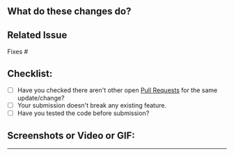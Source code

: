 <!-- Thanks for your contribution to Woodog -->

## What do these changes do?

<!-- A short brief about these changes-->


## Related Issue

<!-- Are there any issues that'll be resolved by merging this pull request -->

Fixes #

## Checklist:

<!-- Before you create this PR, confirm all the requirements listed below by checking the checkboxes `[x]`: -->

- [ ] Have you checked there aren't other open [Pull Requests](https://github.com/Feminine-Divine/Woodog/pulls) for the same update/change?
- [ ] Your submission doesn't break any existing feature.
- [ ] Have you tested the code before submission?

## Screenshots or Video or GIF:

<!-- Add a screenshot or video or GIF showing what you've done -->



---